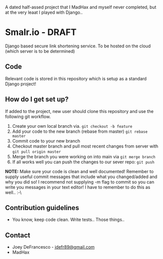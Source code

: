 A dated half-assed project that I MadHax and myself never completed, but at the very leaat I played with Django..

# Smalr.io  - DRAFT

Django based secure link shortening service. To be hosted on the cloud (which server is to be determined)

## Code
Relevant code is stored in this repository which is setup as a standard Django project!

## How do I get set up? 
If added to the project, new user should clone this repository and use the following git workflow.

1. Create your own local branch via. `git checkout -b feature`
2. Add your code to the new branch (rebase from master) `git rebase master`
3. Commit code to your new branch
4. Checkout master branch and pull most recent changes from server with `git pull origin master`
5. Merge the branch you were working on into main via `git merge branch`
6. If all works well you can push the changes to our sever repo: `git push`

**NOTE:**  Make sure your code is clean and well documented! Remember to supply useful commit messages that include what you changed/added 
and why you did so! I recommend not supplying -m flag to commit so you can write you messages in your text editor! I have
to remember to do this as well.. :-\

## Contribution guidelines
* You know, keep code clean. Write tests.. Those things.. 

## Contact
* Joey DeFrancesco - jdefr89@gmail.com
* MadHax 
